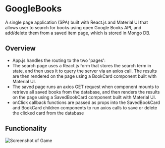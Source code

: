 # GoogleBooks
A single page application (SPA) built with React.js and Material UI that allows user to search for books using open Google Books API, and add/delete them from a saved item page, which is stored in Mongo DB.

## Overview
* App.js handles the routing to the two 'pages':
 * The search page uses a React.js form that stores the search term in state, and then uses it to query the server via an axios call. The results are then rendered on the page using a BookCard component built with Material UI.
 * The saved page runs an axios GET request when component mounts to retrieve all saved books from the database, and then renders the results on the page using a SavedBookCard component built with Material UI.
 * onClick callback functions are passed as props into the SavedBookCard and BookCard children components to run axios calls to save or delete the clicked card from the database

## Functionality
![Screenshot of Game](./public/assets/images/screencast.gif)